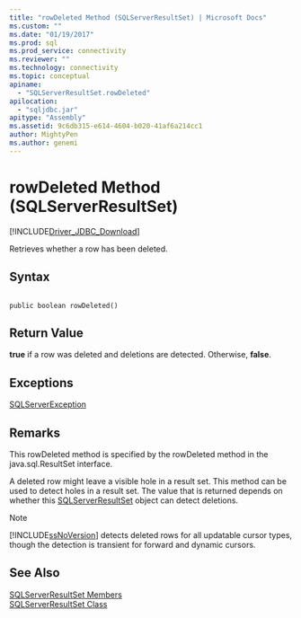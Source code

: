 ```yaml
---
title: "rowDeleted Method (SQLServerResultSet) | Microsoft Docs"
ms.custom: ""
ms.date: "01/19/2017"
ms.prod: sql
ms.prod_service: connectivity
ms.reviewer: ""
ms.technology: connectivity
ms.topic: conceptual
apiname: 
  - "SQLServerResultSet.rowDeleted"
apilocation: 
  - "sqljdbc.jar"
apitype: "Assembly"
ms.assetid: 9c6db315-e614-4604-b020-41af6a214cc1
author: MightyPen
ms.author: genemi
---
```

# rowDeleted Method (SQLServerResultSet)
[!INCLUDE[Driver_JDBC_Download](../../../includes/driver_jdbc_download.md)]

  Retrieves whether a row has been deleted.  
  
## Syntax  
  
```  
  
public boolean rowDeleted()  
```  
  
## Return Value  
 **true** if a row was deleted and deletions are detected. Otherwise, **false**.  
  
## Exceptions  
 [SQLServerException](../../../connect/jdbc/reference/sqlserverexception-class.md)  
  
## Remarks  
 This rowDeleted method is specified by the rowDeleted method in the java.sql.ResultSet interface.  
  
 A deleted row might leave a visible hole in a result set. This method can be used to detect holes in a result set. The value that is returned depends on whether this [SQLServerResultSet](../../../connect/jdbc/reference/sqlserverresultset-class.md) object can detect deletions.  
  
> [!NOTE]  
>  [!INCLUDE[ssNoVersion](../../../includes/ssnoversion-md.md)] detects deleted rows for all updatable cursor types, though the detection is transient for forward and dynamic cursors.  
  
## See Also  
 [SQLServerResultSet Members](../../../connect/jdbc/reference/sqlserverresultset-members.md)   
 [SQLServerResultSet Class](../../../connect/jdbc/reference/sqlserverresultset-class.md)  
  
  
